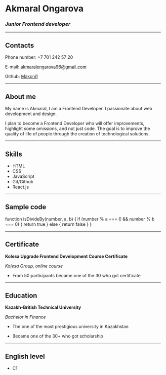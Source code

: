 # Akmaral Ongarova
### ***Junior Frontend developer*** ###
---
## **Contacts**

 Phone number: +7 701 242 57 20

 E-mail: akmaralongarova96@gmail.com

 Github: [Makoni1](https://github.com/Makoni1)

---
## **About me**

My name is Akmaral, I am a Frontend Developer.
I passionate about web development and design. 

I plan to become a Frontend Developer who will offer improvements, highlight some omissions, and not just code. The goal is to improve the quality of life of people through the creation of technological solutions.

---
## **Skills** 

 * HTML
 * CSS
 * JavaScript
 * Git/Github
 * React.js

---
## **Sample code**

 function isDivideBy(number, a, b) {
  if (number % a === 0 && number % b === 0) {
    return true
  } else {
    return false
  }
}

--- 
## **Certificate**

**Kolesa Upgrade Frontend Development Course Certificate**

*Kolesa Group, online course*

* From 50 participants became one of the 30 who got certificate

---

 ## **Education**
 
**Kazakh-British Technical University**

*Bachelor in Finance*

* The one of the most prestigious university in Kazakhstan

* Became one of the 30+ who got scholarship

--- 

## **English level**

* C1


